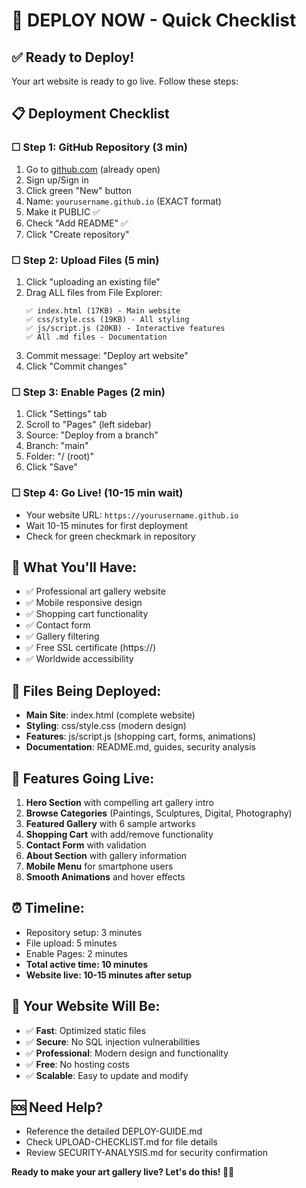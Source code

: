 # 🚀 DEPLOY NOW - Quick Checklist

## ✅ Ready to Deploy!
Your art website is ready to go live. Follow these steps:

## 📋 Deployment Checklist

### ☐ Step 1: GitHub Repository (3 min)
1. Go to [github.com](https://github.com) (already open)
2. Sign up/Sign in
3. Click green "New" button
4. Name: `yourusername.github.io` (EXACT format)
5. Make it PUBLIC ✅
6. Check "Add README" ✅
7. Click "Create repository"

### ☐ Step 2: Upload Files (5 min)
1. Click "uploading an existing file"
2. Drag ALL files from File Explorer:
   ```
   ✅ index.html (17KB) - Main website
   ✅ css/style.css (19KB) - All styling  
   ✅ js/script.js (20KB) - Interactive features
   ✅ All .md files - Documentation
   ```
3. Commit message: "Deploy art website"
4. Click "Commit changes"

### ☐ Step 3: Enable Pages (2 min)
1. Click "Settings" tab
2. Scroll to "Pages" (left sidebar)
3. Source: "Deploy from a branch"
4. Branch: "main"
5. Folder: "/ (root)"
6. Click "Save"

### ☐ Step 4: Go Live! (10-15 min wait)
- Your website URL: `https://yourusername.github.io`
- Wait 10-15 minutes for first deployment
- Check for green checkmark in repository

## 🎉 What You'll Have:
- ✅ Professional art gallery website
- ✅ Mobile responsive design
- ✅ Shopping cart functionality
- ✅ Contact form
- ✅ Gallery filtering
- ✅ Free SSL certificate (https://)
- ✅ Worldwide accessibility

## 🔧 Files Being Deployed:
- **Main Site**: index.html (complete website)
- **Styling**: css/style.css (modern design)
- **Features**: js/script.js (shopping cart, forms, animations)
- **Documentation**: README.md, guides, security analysis

## 📱 Features Going Live:
1. **Hero Section** with compelling art gallery intro
2. **Browse Categories** (Paintings, Sculptures, Digital, Photography)
3. **Featured Gallery** with 6 sample artworks
4. **Shopping Cart** with add/remove functionality
5. **Contact Form** with validation
6. **About Section** with gallery information
7. **Mobile Menu** for smartphone users
8. **Smooth Animations** and hover effects

## ⏰ Timeline:
- Repository setup: 3 minutes
- File upload: 5 minutes
- Enable Pages: 2 minutes
- **Total active time: 10 minutes**
- **Website live: 10-15 minutes after setup**

## 🎯 Your Website Will Be:
- ✅ **Fast**: Optimized static files
- ✅ **Secure**: No SQL injection vulnerabilities
- ✅ **Professional**: Modern design and functionality
- ✅ **Free**: No hosting costs
- ✅ **Scalable**: Easy to update and modify

## 🆘 Need Help?
- Reference the detailed DEPLOY-GUIDE.md
- Check UPLOAD-CHECKLIST.md for file details
- Review SECURITY-ANALYSIS.md for security confirmation

**Ready to make your art gallery live? Let's do this! 🎨🚀**
